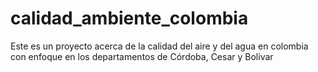 # calidad_ambiente_colombia
Este es un proyecto acerca de la calidad del aire y del agua en colombia con enfoque en los departamentos de Córdoba, Cesar y Bolívar
